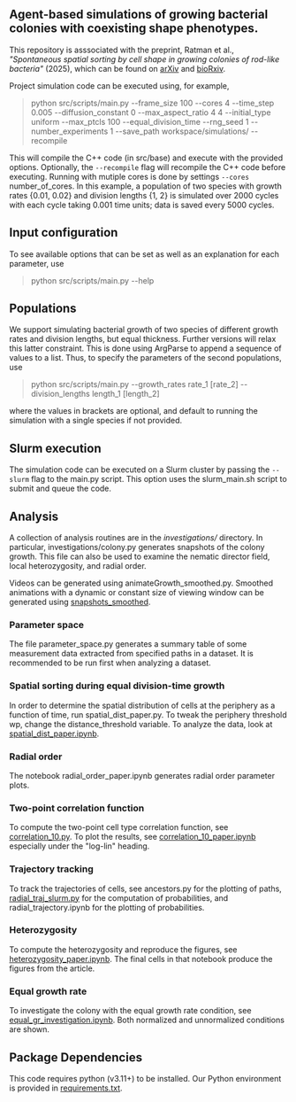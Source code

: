 ## Agent-based simulations of growing bacterial colonies with coexisting shape phenotypes.
This repository is asssociated with the preprint, Ratman et al., *"Spontaneous spatial sorting by cell shape in growing colonies of rod-like bacteria"* (2025), which can be found on [arXiv](https://doi.org/10.48550/arXiv.2501.11177) and [bioRxiv](https://doi.org/10.1101/2025.01.22.634274).

Project simulation code can be executed using, for example,

>  python src/scripts/main.py --frame_size 100 --cores 4 --time_step 0.005 --diffusion_constant 0 --max_aspect_ratio 4 4 --initial_type uniform --max_ptcls 100 --equal_division_time --rng_seed 1 --number_experiments 1 --save_path workspace/simulations/ --recompile
 

This will compile the C++ code (in src/base) and execute with the provided options. Optionally, the `--recompile` flag will recompile the C++ code before executing. Running with mutiple cores is done by settings `--cores` number_of_cores. In this example, a population of two species with growth rates {0.01, 0.02} and division lengths {1, 2} is simulated over 2000 cycles with each cycle taking 0.001 time units; data is saved every 5000 cycles.

## Input configuration
To see available options that can be set as well as an explanation for each parameter, use

 
> python src/scripts/main.py --help
 

## Populations
We support simulating bacterial growth of two species of different growth rates and division lengths, but equal thickness. Further versions will relax this latter constraint. This is done using ArgParse to append a sequence of values to a list. Thus, to specify the parameters of the second populations, use

 

> python src/scripts/main.py --growth_rates rate_1 [rate_2] --division_lengths length_1 [length_2]
 

where the values in brackets are optional, and default to running the simulation with a single species if not provided.

## Slurm execution
The simulation code can be executed on a Slurm cluster by passing the `--slurm` flag to the main.py script. This option uses the slurm_main.sh script to submit and queue the code.

## Analysis
A collection of analysis routines are in the *investigations/* directory. In particular, investigations/colony.py generates snapshots of the colony growth. This file can also be used to examine the nematic director field, local heterozygosity, and radial order.

Videos can be generated using animateGrowth_smoothed.py. Smoothed animations with a dynamic or constant size of viewing window can be generated using [snapshots_smoothed](investigatins/tools/graphics/snapshots_smoothed.py).

### Parameter space
The file parameter_space.py generates a summary table of some measurement data extracted from specified paths in a dataset. It is recommended to be run first when analyzing a dataset.

### Spatial sorting during equal division-time growth
In order to determine the spatial distribution of cells at the periphery as a function of time, run spatial_dist_paper.py. To tweak the periphery threshold wp, change the distance_threshold variable. To analyze the data, look at [spatial_dist_paper.ipynb](investigations/spatial_dist_paper.ipynb).

### Radial order
The notebook radial_order_paper.ipynb generates radial order parameter plots.

### Two-point correlation function
To compute the two-point cell type correlation function, see [correlation_10.py](investigations/correlation_10.py). To plot the results, see [correlation_10_paper.ipynb](investigations/correlation_10_paper.ipynb) especially under the "log-lin" heading.

### Trajectory tracking
To track the trajectories of cells, see ancestors.py for the plotting of paths, [radial_traj_slurm.py](investigations/radial_traj_slurm.py) for the computation of probabilities, and radial_trajectory.ipynb for the plotting of probabilities.

### Heterozygosity
To compute the heterozygosity and reproduce the figures, see [heterozygosity_paper.ipynb](investigations/heterozygosity_paper.ipynb). The final cells in that notebook produce the figures from the article.

### Equal growth rate
To investigate the colony with the equal growth rate condition, see [equal_gr_investigation.ipynb](investigations/equal_gr_investigation.ipynb). Both normalized and unnormalized conditions are shown.


## Package Dependencies

This code requires python (v3.11+) to be installed. Our Python environment is provided in [requirements.txt](requirements.txt).

